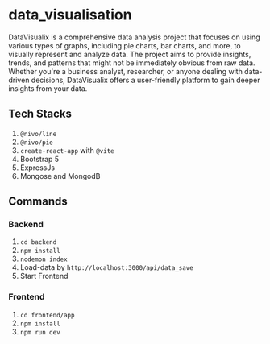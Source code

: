 # data_visualisation
DataVisualix is a comprehensive data analysis project that focuses on using various types of graphs, including pie charts, bar charts, and more, to visually represent and analyze data. The project aims to provide insights, trends, and patterns that might not be immediately obvious from raw data. Whether you're a business analyst, researcher, or anyone dealing with data-driven decisions, DataVisualix offers a user-friendly platform to gain deeper insights from your data.
## Tech Stacks
1. `@nivo/line`
2. `@nivo/pie`
3. `create-react-app` with `@vite`
4. Bootstrap 5
5. ExpressJs
6. Mongose and MongodB
## Commands
### Backend
1. `cd backend`
2. `npm install`
3. `nodemon index`
4.  Load-data by `http://localhost:3000/api/data_save`
5.  Start Frontend
### Frontend
1. `cd frontend/app`
2. `npm install`
3. `npm run dev`
